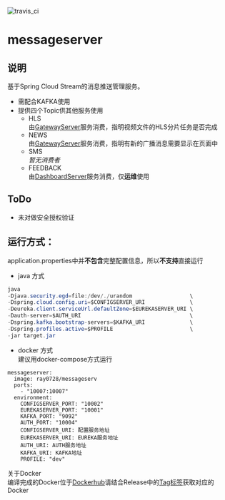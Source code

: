 ![travis_ci](https://www.travis-ci.org/ray0728/messageserver.svg?branch=master)
# messageserver
## 说明
基于Spring Cloud Stream的消息推送管理服务。
* 需配合KAFKA使用
* 提供四个Topic供其他服务使用
  * HLS  
    由[GatewayServer][1]服务消费，指明视频文件的HLS分片任务是否完成
  * NEWS  
    由[GatewayServer][1]服务消费，指明有新的广播消息需要显示在页面中
  * SMS  
    *暂无消费者*
  * FEEDBACK  
    由[DashboardServer][2]服务消费，仅**运维**使用

## ToDo
* 未对做安全授权验证

## 运行方式：  
application.properties中并**不包含**完整配置信息，所以**不支持**直接运行  
* java 方式

```java
java
-Djava.security.egd=file:/dev/./urandom                  \
-Dspring.cloud.config.uri=$CONFIGSERVER_URI              \
-Deureka.client.serviceUrl.defaultZone=$EUREKASERVER_URI \
-Dauth-server=$AUTH_URI                                  \
-Dspring.kafka.bootstrap-servers=$KAFKA_URI              \
-Dspring.profiles.active=$PROFILE                        \
-jar target.jar
```
* docker 方式  
建议用docker-compose方式运行

```docker
messageserver:
  image: ray0728/messageserv
  ports:
    - "10007:10007"
  environment:
    CONFIGSERVER_PORT: "10002"
    EUREKASERVER_PORT: "10001"
    KAFKA_PORT: "9092"
    AUTH_PORT: "10004"
    CONFIGSERVER_URI: 配置服务地址
    EUREKASERVER_URI: EUREKA服务地址
    AUTH_URI: AUTH服务地址
    KAFKA_URI: KAFKA地址
    PROFILE: "dev"
```  
关于Docker  
编译完成的Docker位于[Dockerhub][3]请结合Release中的[Tag标签][4]获取对应的Docker

[1]:https://github.com/ray0728/gatewayserver
[2]:https://github.com/ray0728/dashboardserver
[3]:https://hub.docker.com/r/ray0728/messageserv/tags
[4]:https://github.com/ray0728/messageserver/tags
